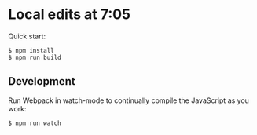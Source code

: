 # Local edits at 7:05

Quick start:

```
$ npm install
$ npm run build
````

## Development

Run Webpack in watch-mode to continually compile the JavaScript as you work:

```
$ npm run watch
```
